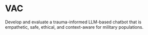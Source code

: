 # VAC
 Develop and evaluate a trauma-informed LLM-based chatbot that is empathetic, safe, ethical, and context-aware for military populations.
